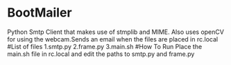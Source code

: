 # BootMailer
Python Smtp Client that makes use of stmplib and MIME. Also uses openCV for using the webcam.Sends an email when the files are placed in rc.local
#List of files
1.smtp.py
2.frame.py
3.main.sh
#How To Run
 Place the main.sh file in rc.local and edit the paths to smtp.py and frame.py
